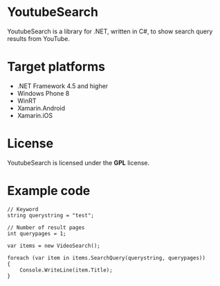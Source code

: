 # YoutubeSearch
YoutubeSearch is a library for .NET, written in C#, to show search query results from YouTube.

# Target platforms
- .NET Framework 4.5 and higher
- Windows Phone 8
- WinRT
- Xamarin.Android
- Xamarin.iOS

# License
YoutubeSearch is licensed under the **GPL** license.

# Example code
```
// Keyword
string querystring = "test";

// Number of result pages
int querypages = 1;

var items = new VideoSearch();

foreach (var item in items.SearchQuery(querystring, querypages))
{
    Console.WriteLine(item.Title);
}
```



